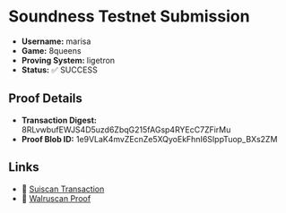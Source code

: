 # Soundness Testnet Submission

- **Username:** marisa  
- **Game:** 8queens  
- **Proving System:** ligetron  
- **Status:** ✅ SUCCESS  

## Proof Details
- **Transaction Digest:** 8RLvwbufEWJS4D5uzd6ZbqG215fAGsp4RYEcC7ZFirMu  
- **Proof Blob ID:** 1e9VLaK4mvZEcnZe5XQyoEkFhnI6SIppTuop_BXs2ZM  

## Links
- 🔗 [Suiscan Transaction](https://suiscan.xyz/mainnet/tx/8RLvwbufEWJS4D5uzd6ZbqG215fAGsp4RYEcC7ZFirMu)  
- 🌊 [Walruscan Proof](https://walruscan.com/mainnet/blob/1e9VLaK4mvZEcnZe5XQyoEkFhnI6SIppTuop_BXs2ZM)  
